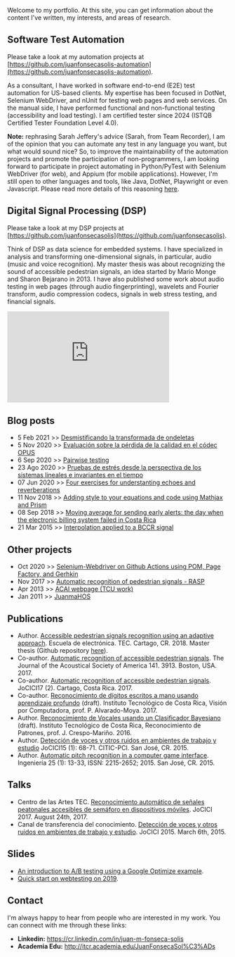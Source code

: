 Welcome to my portfolio. At this site, you can get information about the content I've written, my interests, and areas of research.   

## Software Test Automation
Please take a look at my automation projects at [https://github.com/juanfonsecasolis-automation](https://github.com/juanfonsecasolis-automation). 

As a consultant, I have worked in software end-to-end (E2E) test automation for US-based clients. My expertise has been focused in DotNet, Selenium WebDriver, and nUnit for testing web pages and web services. On the manual side, I have performed functional and non-functional testing (accessibility and load testing). I am certified tester since 2024 (ISTQB Certified Tester Foundation Level 4.0).

**Note:** rephrasing Sarah Jeffery's advice (Sarah, from Team Recorder), I am of the opinion that you can automate any test in any language you want, but what would sound nice? So, to improve the maintainability of the automation projects and promote the participation of non-programmers, I am looking forward to participate in project automating in Python/PyTest with Selenium WebDriver (for web), and Appium (for mobile applications). However, I'm still open to other languages and tools, like Java, DotNet, Playwright or even Javascript. Please read more details of this reasoning [here](https://github.com/juanfonsecasolis-automation/javascript-playwright?tab=readme-ov-file#disclaimer).

## Digital Signal Processing (DSP)
Please take a look at my DSP projects at [https://github.com/juanfonsecasolis](https://github.com/juanfonsecasolis).

Think of DSP as data science for embedded systems. I have specialized in analysis and transforming one-dimensional signals, in particular, audio (music and voice recognition). My master thesis was about recognizing the sound of accessible pedestrian signals, an idea started by Mario Monge and Sharon Bejarano in 2013. I have also published some work about audio testing in web pages (through audio fingerprinting), wavelets and Fourier transform, audio compression codecs, signals in web stress testing, and financial signals.

<iframe width="369" height="207" src="https://www.youtube.com/embed/L7m8BFLCArM" frameborder="0" allow="accelerometer; autoplay; encrypted-media; gyroscope; picture-in-picture" allowfullscreen></iframe>
<br>

## Blog posts
* 5 Feb 2021 >> [Desmistificando la transformada de ondeletas](blog/JFonseca.wavelets.html)
* 5 Nov 2020 >> [Evaluación sobre la pérdida de la calidad en el códec OPUS](blog/JFonseca.evaluacionPerdidaCalidadAudioOpus.html)
* 6 Sep 2020 >> [Pairwise testing](blog/JFonseca.pairwisetesting.html)
* 23 Ago 2020 >> [Pruebas de estrés desde la perspectiva de los sistemas lineales e invariantes en el tiempo](blog/JFonseca.pruebasRendimiento.html)
* 07 Jun 2020 >> [Four exercises for understanting echoes and reverberations](https://nbviewer.jupyter.org/github/juanfonsecasolis/juanfonsecasolis.github.io/blob/master/blog/echoCancellationProakisManolakis.ipynb)
* 11 Nov 2018 >> [Adding style to your equations and code using Mathjax and Prism](blog/JFonseca.styling.html)
* 08 Sep 2018 >> [Moving average for sending early alerts: the day when the electronic billing system failed in Costa Rica](blog/JFonseca.suavizadoTraficoServidorWeb.html)
* 21 Mar 2015 >> [Interpolation applied to a BCCR signal](blog/JFonseca.interpolacion.html)

## Other projects
* Oct 2020 >> [Selenium-Webdriver on Github Actions using POM, Page Factory, and Gerhkin](https://github.com/juanfonsecasolis/seleniumWebdriverExample)
* Nov 2017 >> [Automatic recognition of pedestrian signals - RASP](https://vinv.ucr.ac.cr/sigpro/web/projects/B6146)
* Apr 2013 >> [ACAI webpage (TCU work)](https://www.acai.cr/sitioweb/)
* Jan 2011 >> [JuanmaHOS](https://juanfonsecasolis.github.io/juanmahos/)

## Publications
* Author. [Accessible pedestrian signals recognition using an adaptive approach](https://repositoriotec.tec.ac.cr/handle/2238/11099). Escuela de electrónica. TEC. Cartago, CR. 2018. Master thesis (Github repository [here](https://github.com/juanfonsecasolis/ARAPSUAA)).
* Co-author. [Automatic recognition of accessible pedestrian signals](https://doi.org/10.1121/2.0000675). The Journal of the Acoustical Society of America 141. 3913. Boston, USA. 2017.
* Co-author. [Automatic recognition of accessible pedestrian signals](https://www.academia.edu/39100068/Reconocimiento_automatico_de_se%C3%B1ales_accesibles_de_semaforo_en_dispositivos_m%C3%B3viles). JoCICI17 (2). Cartago, Costa Rica. 2017. 
* Co-author. [Reconocimiento de dígitos escritos a mano usando aprendizaje profundo](
https://www.academia.edu/40196440/Reconocimiento_de_d%C3%ADgitos_escritos_a_mano_usando_aprendizaje_profundo?source=swp_share) (draft). Instituto Tecnológico de Costa Rica, Visión por Computadora, prof. P. Alvarado-Moya. 2017.
* Author. [Reconocimiento de Vocales usando un Clasificador Bayesiano](
https://www.academia.edu/126777405/Reconocimiento_Vocales_AIU_usando_Clasificador_Bayesiano?source=swp_share) (draft). Instituto Tecnológico de Costa Rica, Reconocimiento de Patrones, prof. J. Crespo-Mariño. 2016.
* Author. [Detección de voces y otros ruidos en ambientes de trabajo y estudio](https://www.academia.edu/39038694/Detecci%C3%B3n_de_voces_y_otros_ruidos_en_ambientes_de_trabajo_y_estudio) JoCICI15 (1): 68-71. CITIC-PCI. San José, CR. 2015.
* Author. [Automatic pitch recognition in a computer game interface](https://doi.org/10.15517/ri.v25i1.11751). Ingeniería 25 (1): 13-33, ISSN: 2215-2652; 2015. San José, CR. 2015.

## Talks 
* Centro de las Artes TEC. [Reconocimiento automático de señales peatonales accesibles de semáforo en dispositivos móviles](https://youtu.be/POIF7RVtp0c?t=43). JoCICI 2017. August 24th, 2017. 
* Canal de transferencia del conocimiento. [Detección de voces y otros ruidos en ambientes de trabajo y estudio](https://youtu.be/6o-dmx2vQSA). JoCICI 2015. March 6th, 2015.

## Slides
* [An introduction to A/B testing using a Google Optimize example](https://juanfonsecasolis.github.io/slides/jFonseca_abTesting_2019.pdf). 
* [Quick start on webtesting on 2019](slides/jfonseca_quickstartTesting2019_2.pdf). 

## Contact
I'm always happy to hear from people who are interested in my work. You can connect with me through these links:
<ul>
<li><b>Linkedin:</b> <a href='https://cr.linkedin.com/in/juan-m-fonseca-solis'>https://cr.linkedin.com/in/juan-m-fonseca-solis</a></li>
<li><b>Academia Edu:</b> <a href='http://itcr.academia.edu/JuanFonsecaSol%C3%ADs'>http://itcr.academia.edu/JuanFonsecaSol%C3%ADs</a></li>
</ul>
